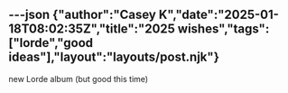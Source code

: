 ---json
{"author":"Casey K","date":"2025-01-18T08:02:35Z","title":"2025 wishes","tags":["lorde","good ideas"],"layout":"layouts/post.njk"}
---
new Lorde album (but good this time)
